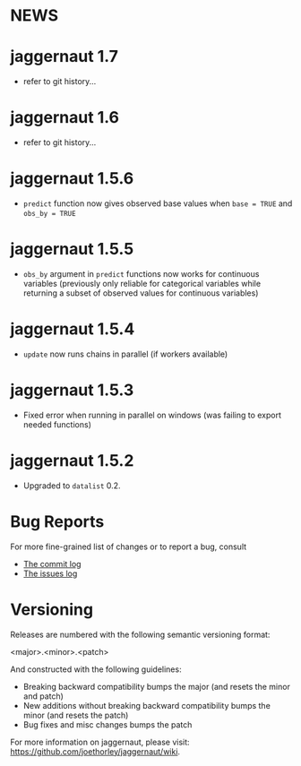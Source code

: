# NEWS

# jaggernaut 1.7

* refer to git history...

# jaggernaut 1.6

* refer to git history...

# jaggernaut 1.5.6

* `predict` function now gives observed base values when `base = TRUE` and
`obs_by = TRUE`

# jaggernaut 1.5.5

* `obs_by` argument in `predict` functions now works for continuous 
variables (previously only reliable for categorical variables while returning
a subset of observed values for continuous variables)

# jaggernaut 1.5.4

* `update` now runs chains in parallel (if workers available)

# jaggernaut 1.5.3

* Fixed error when running in parallel on windows (was failing to export
needed functions)

# jaggernaut 1.5.2

* Upgraded to `datalist` 0.2.

# Bug Reports 

For more fine-grained list of changes or to report a bug, consult 

* [The commit log](https://github.com/joethorley/jaggernaut/commits/master)
* [The issues log](https://github.com/joethorley/jaggernaut/issues)

# Versioning

Releases are numbered with the following semantic versioning format:

\<major\>.\<minor\>.\<patch\>

And constructed with the following guidelines:

* Breaking backward compatibility bumps the major (and resets the minor 
  and patch)
* New additions without breaking backward compatibility bumps the minor 
  (and resets the patch)
* Bug fixes and misc changes bumps the patch

For more information on jaggernaut, please visit: 
https://github.com/joethorley/jaggernaut/wiki.
